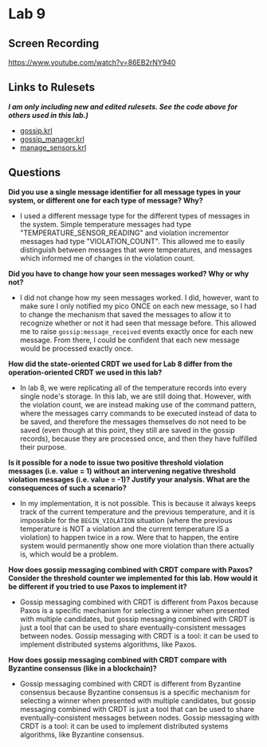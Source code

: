 
# Lab 9

## Screen Recording
https://www.youtube.com/watch?v=86EB2rNY940

## Links to Rulesets
***I am only including new and edited rulesets.  See the code above for others used in this lab.)***
* [gossip.krl](https://raw.githubusercontent.com/garrettguycharles/cs462/master/lab8/gossip.krl)
* [gossip_manager.krl](https://raw.githubusercontent.com/garrettguycharles/cs462/master/lab8/gossip_manager.krl)
* [manage_sensors.krl](https://raw.githubusercontent.com/garrettguycharles/cs462/master/lab8/manage_sensors.krl)

## Questions

**Did you use a single message identifier for all message types in your system, or different one for each type of message? Why?**
* I used a different message type for the different types of messages in the system.  Simple temperature messages had type "TEMPERATURE_SENSOR_READING" and violation incrementor messages had type "VIOLATION_COUNT". This allowed me to easily distinguish between messages that were temperatures, and messages which informed me of changes in the violation count.

**Did you have to change how your seen messages worked? Why or why not?**
* I did not change how my seen messages worked. I did, however, want to make sure I only notified my pico ONCE on each new message, so I had to change the mechanism that saved the messages to allow it to recognize whether or not it had seen that message before. This allowed me to raise `gossip:message_received` events exactly once for each new message. From there, I could be confident that each new message would be processed exactly once.

**How did the state-oriented CRDT we used for Lab 8 differ from the operation-oriented CRDT we used in this lab?**
* In lab 8, we were replicating all of the temperature records into every single node's storage. In this lab, we are still doing that. However, with the violation count, we are instead making use of the command pattern, where the messages carry commands to be executed instead of data to be saved, and therefore the messages themselves do not need to be saved (even though at this point, they still are saved in the gossip records), because they are processed once, and then they have fulfilled their purpose.

**Is it possible for a node to issue two positive threshold violation messages (i.e. value = 1) without an intervening negative threshold violation messages (i.e. value = -1)? Justify your analysis. What are the consequences of such a scenario?**
* In my implementation, it is not possible. This is because it always keeps track of the current temperature and the previous temperature, and it is impossible for the `BEGIN_VIOLATION` situation (where the previous temperature is NOT a violation and the current temperature IS a violation) to happen twice in a row. Were that to happen, the entire system would permanently show one more violation than there actually is, which would be a problem.

**How does gossip messaging combined with CRDT compare with Paxos? Consider the threshold counter we implemented for this lab. How would it be different if you tried to use Paxos to implement it?**
* Gossip messaging combined with CRDT is different from Paxos because Paxos is a specific mechanism for selecting a winner when presented with multiple candidates, but gossip messaging combined with CRDT is just a tool that can be used to share eventually-consistent messages between nodes. Gossip messaging with CRDT is a tool: it can be used to implement distributed systems algorithms, like Paxos.

**How does gossip messaging combined with CRDT compare with Byzantine consensus (like in a blockchain)?**
* Gossip messaging combined with CRDT is different from Byzantine consensus because Byzantine consensus is a specific mechanism for selecting a winner when presented with multiple candidates, but gossip messaging combined with CRDT is just a tool that can be used to share eventually-consistent messages between nodes. Gossip messaging with CRDT is a tool: it can be used to implement distributed systems algorithms, like Byzantine consensus.

